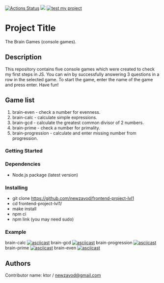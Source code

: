 [![Actions Status](https://github.com/newzavod/frontend-project-lvl1/workflows/hexlet-check/badge.svg)](https://github.com/newzavod/frontend-project-lvl1/actions)
<a href="https://codeclimate.com/github/codeclimate/codeclimate/maintainability"><img src="https://api.codeclimate.com/v1/badges/a99a88d28ad37a79dbf6/maintainability" /></a>
[![test my project](https://github.com/newzavod/frontend-project-lvl1/actions/workflows/nodejs.yml/badge.svg)](https://github.com/newzavod/frontend-project-lvl1/actions/workflows/nodejs.yml)

# Project Title

The Brain Games (console games).
## Description

This repository contains five console games which were created to check my first steps in JS. You can win by successfully answering 3 questions in a row in the selected game.
To start the game, enter the name of the game and press enter.
Have fun!

## Game list

1. brain-even - check a number for evenness.
2. brain-calc - calculate simple expressions.
3. brain-gcd - calculate the greatest common divisor of 2 numbers.
4. brain-prime - check a number for primality.
5. brain-progression - calculate and enter missing number from progression.

### Getting Started

### Dependencies

* Node.js package (latest version)

### Installing

* git clone https://github.com/newzavod/frontend-project-lvl1
* cd frontend-project-lvl1/
* make install
* npm ci
* npm link (you may need sudo)

### Example

brain-calc
[![asciicast](https://asciinema.org/a/uGUcH9ec9zay2ZHAErbh2Zt4M.svg)](https://asciinema.org/a/uGUcH9ec9zay2ZHAErbh2Zt4M)
brain-gcd
[![asciicast](https://asciinema.org/a/C7CmszGGqxvOss3nhRsovmt9c.svg)](https://asciinema.org/a/C7CmszGGqxvOss3nhRsovmt9c)
brain-progression
[![asciicast](https://asciinema.org/a/t6EoJNmKrqxkZJWslgztE87rK.svg)](https://asciinema.org/a/t6EoJNmKrqxkZJWslgztE87rK)
brain-prime
[![asciicast](https://asciinema.org/a/tsrRT5lCFIJFY4LOQFHRj8bfL.svg)](https://asciinema.org/a/tsrRT5lCFIJFY4LOQFHRj8bfL)
brain-even
[![asciicast](https://asciinema.org/a/oo1EpLoFbMgmOgGnWMG40N9jI.svg)](https://asciinema.org/a/oo1EpLoFbMgmOgGnWMG40N9jI)



## Authors

Contributor name: ktor / newzavod@gmail.com
